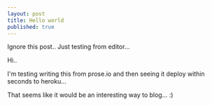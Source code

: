 ```yaml
---
layout: post
title: Hello world
published: true
---
```


Ignore this post.. Just testing from editor...

Hi..

I'm testing writing this from prose.io and then seeing it deploy within seconds to heroku...

That seems like it would be an interesting way to blog... :)